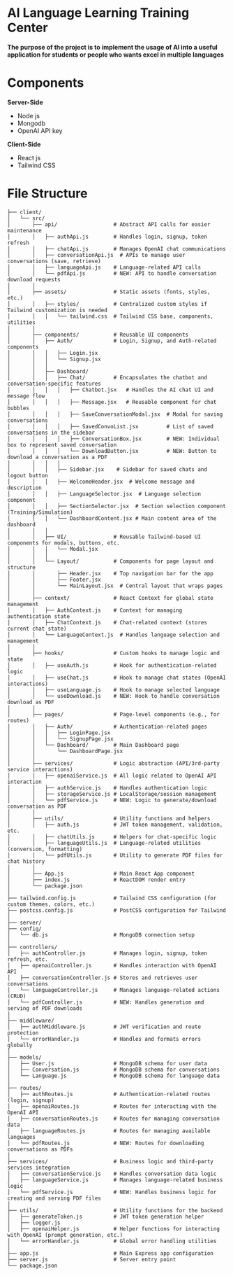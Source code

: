 # AI Language Learning Training Center

**The purpose of the project is to implement the usage of AI into a useful application for students or people who wants excel in multiple languages**

# Components
**Server-Side**
- Node js
- Mongodb
- OpenAI API key

**Client-Side**
- React js
- Tailwind CSS

# File Structure

    ├── client/
    │   └── src/
    │       ├── api/                  # Abstract API calls for easier maintenance
    │       │   ├── authApi.js        # Handles login, signup, token refresh
    │       │   ├── chatApi.js        # Manages OpenAI chat communications
    │       │   ├── conversationApi.js  # APIs to manage user conversations (save, retrieve)
    │       │   ├── languageApi.js    # Language-related API calls
    │       │   └── pdfApi.js         # NEW: API to handle conversation download requests
    │       │
    │       ├── assets/               # Static assets (fonts, styles, etc.)
    │       │   ├── styles/           # Centralized custom styles if Tailwind customization is needed
    │       │   │   └── tailwind.css  # Tailwind CSS base, components, utilities
    │       │
    │       ├── components/           # Reusable UI components
    │       │   ├── Auth/             # Login, Signup, and Auth-related components
    │       │   │   ├── Login.jsx
    │       │   │   └── Signup.jsx
    │       │   │
    │       │   ├── Dashboard/
    │       │   │   ├── Chat/         # Encapsulates the chatbot and conversation-specific features
    │       │   │   │   ├── Chatbot.jsx   # Handles the AI chat UI and message flow
    │       │   │   │   ├── Message.jsx   # Reusable component for chat bubbles
    │       │   │   │   ├── SaveConversationModal.jsx  # Modal for saving conversations
    │       │   │   │   ├── SavedConvoList.jsx         # List of saved conversations in the sidebar
    │       │   │   │   ├── ConversationBox.jsx        # NEW: Individual box to represent saved conversation
    │       │   │   │   └── DownloadButton.jsx         # NEW: Button to download a conversation as a PDF
    │       │   │   │
    │       │   │   ├── Sidebar.jsx    # Sidebar for saved chats and logout button
    │       │   │   ├── WelcomeHeader.jsx  # Welcome message and description
    │       │   │   ├── LanguageSelector.jsx  # Language selection component
    │       │   │   ├── SectionSelector.jsx  # Section selection component (Training/Simulation)
    │       │   │   └── DashboardContent.jsx # Main content area of the dashboard
    │       │   │
    │       │   ├── UI/               # Reusable Tailwind-based UI components for modals, buttons, etc.
    │       │   │   └── Modal.jsx
    │       │   │
    │       │   └── Layout/           # Components for page layout and structure
    │       │       ├── Header.jsx    # Top navigation bar for the app
    │       │       ├── Footer.jsx
    │       │       └── MainLayout.jsx  # Central layout that wraps pages
    │       │
    │       ├── context/              # React Context for global state management
    │       │   ├── AuthContext.js    # Context for managing authentication state
    │       │   ├── ChatContext.js    # Chat-related context (stores current chat state)
    │       │   └── LanguageContext.js  # Handles language selection and management
    │       │
    │       ├── hooks/                # Custom hooks to manage logic and state
    │       │   ├── useAuth.js        # Hook for authentication-related logic
    │       │   ├── useChat.js        # Hook to manage chat states (OpenAI interactions)
    │       │   ├── useLanguage.js    # Hook to manage selected language
    │       │   └── useDownload.js    # NEW: Hook to handle conversation download as PDF
    │       │
    │       ├── pages/                # Page-level components (e.g., for routes)
    │       │   ├── Auth/             # Authentication-related pages
    │       │   │   ├── LoginPage.jsx
    │       │   │   └── SignupPage.jsx
    │       │   └── Dashboard/        # Main Dashboard page
    │       │       └── DashboardPage.jsx
    │       │
    │       ├── services/             # Logic abstraction (API/3rd-party service interactions)
    │       │   ├── openaiService.js  # All logic related to OpenAI API interaction
    │       │   ├── authService.js    # Handles authentication logic
    │       │   ├── storageService.js # LocalStorage/session management
    │       │   └── pdfService.js     # NEW: Logic to generate/download conversation as PDF
    │       │
    │       ├── utils/                # Utility functions and helpers
    │       │   ├── auth.js           # JWT token management, validation, etc.
    │       │   ├── chatUtils.js      # Helpers for chat-specific logic
    │       │   ├── languageUtils.js  # Language-related utilities (conversion, formatting)
    │       │   └── pdfUtils.js       # Utility to generate PDF files for chat history
    │       │
    │       ├── App.js                # Main React App component
    │       ├── index.js              # ReactDOM render entry
    │       └── package.json
    │
    ├── tailwind.config.js            # Tailwind CSS configuration (for custom themes, colors, etc.)
    ├── postcss.config.js             # PostCSS configuration for Tailwind
    │
    ├── server/
    ├── config/
    │   └── db.js                     # MongoDB connection setup
    │
    ├── controllers/
    │   ├── authController.js         # Manages login, signup, token refresh, etc.
    │   ├── openaiController.js       # Handles interaction with OpenAI API
    │   ├── conversationController.js # Stores and retrieves user conversations
    │   └── languageController.js     # Manages language-related actions (CRUD)
    │   └── pdfController.js          # NEW: Handles generation and serving of PDF downloads
    │
    ├── middleware/
    │   ├── authMiddleware.js         # JWT verification and route protection
    │   └── errorHandler.js           # Handles and formats errors globally
    │
    ├── models/
    │   ├── User.js                   # MongoDB schema for user data
    │   ├── Conversation.js           # MongoDB schema for conversations
    │   └── Language.js               # MongoDB schema for language data
    │
    ├── routes/
    │   ├── authRoutes.js             # Authentication-related routes (login, signup)
    │   ├── openaiRoutes.js           # Routes for interacting with the OpenAI API
    │   ├── conversationRoutes.js     # Routes for managing conversation data
    │   ├── languageRoutes.js         # Routes for managing available languages
    │   └── pdfRoutes.js              # NEW: Routes for downloading conversations as PDFs
    │
    ├── services/                     # Business logic and third-party services integration
    │   ├── conversationService.js    # Handles conversation data logic
    │   ├── languageService.js        # Manages language-related business logic
    │   └── pdfService.js             # NEW: Handles business logic for creating and serving PDF files
    │
    ├── utils/                        # Utility functions for the backend
    │   ├── generateToken.js          # JWT token generation helper
    │   ├── logger.js
    │   ├── openaiHelper.js           # Helper functions for interacting with OpenAI (prompt generation, etc.)
    │   └── errorHandler.js           # Global error handling utilities
    │
    ├── app.js                        # Main Express app configuration
    ├── server.js                     # Server entry point
    └── package.json
